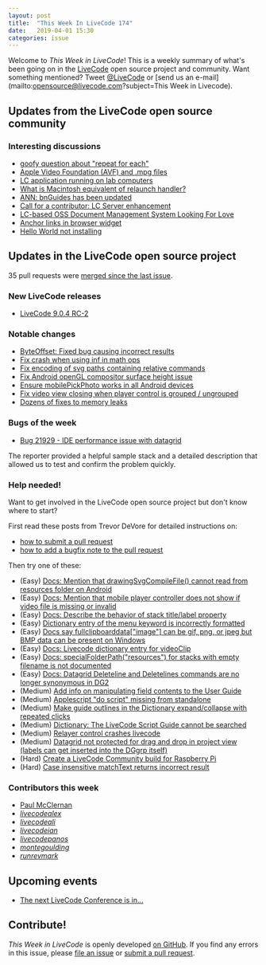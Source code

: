 ```yaml
---
layout: post
title:  "This Week In LiveCode 174"
date:   2019-04-01 15:30
categories: issue
---
```


Welcome to *This Week in LiveCode*!  This is a weekly summary of what's been
going on in the [LiveCode](https://livecode.com/) open source project and
community.  Want something mentioned?  Tweet
[@LiveCode](https://twitter.com/LiveCode) or
[send us an e-mail](mailto:opensource@livecode.com?subject=This Week in Livecode).

## Updates from the LiveCode open source community

<!---
### News & blog posts

- [Visitors in LiveCode](https://livecode.com/visitors-in-livecode/)
--->

### Interesting discussions

- [goofy question about "repeat for each"](https://www.mail-archive.com/use-livecode@lists.runrev.com/msg101193.html)
- [Apple Video Foundation (AVF) and .mpg files](https://www.mail-archive.com/use-livecode@lists.runrev.com/msg101218.html)
- [LC application running on lab computers](https://www.mail-archive.com/use-livecode@lists.runrev.com/msg101236.html)
- [What is Macintosh equivalent of relaunch handler?](https://www.mail-archive.com/use-livecode@lists.runrev.com/msg101242.html)
- [ANN: bnGuides has been updated](https://www.mail-archive.com/use-livecode@lists.runrev.com/msg101271.html)
- [Call for a contributor: LC Server enhancement](https://www.mail-archive.com/use-livecode@lists.runrev.com/msg101326.html)
- [LC-based OSS Document Management System Looking For Love](https://www.mail-archive.com/use-livecode@lists.runrev.com/msg101333.html)
- [Anchor links in browser widget](https://www.mail-archive.com/use-livecode@lists.runrev.com/msg101338.html)
- [Hello World not installing](http://forums.livecode.com/viewtopic.php?t=32399&p=178232#p178232)

## Updates in the LiveCode open source project

35 pull requests were [merged since the last issue](https://github.com/search?q=org%3Alivecode+is%3Apublic+is%3Apr+is%3Amerged+merged%3A2019-03-25..2019-03-31&type=Issues).



### New LiveCode releases

- [LiveCode 9.0.4 RC-2](https://www.mail-archive.com/use-livecode@lists.runrev.com/msg101297.html)



### Notable changes

- [ByteOffset: Fixed bug causing incorrect results ](https://github.com/livecode/livecode/pull/6794)
- [Fix crash when using inf in math ops](https://github.com/livecode/livecode/pull/6811)
- [Fix encoding of svg paths containing relative commands](https://github.com/livecode/livecode/pull/6890)
- [Fix Android openGL compositor surface height issue](https://github.com/livecode/livecode/pull/6913)
- [Ensure mobilePickPhoto works in all Android devices](https://github.com/livecode/livecode/pull/6905)
- [Fix video view closing when player control is grouped / ungrouped](https://github.com/livecode/livecode/pull/6904)
- [Dozens of fixes to memory leaks](https://github.com/livecode/livecode/pulls?utf8=✓&q=merged%3A2019-03-25..2019-03-31+author%3Arunrevmark)


### Bugs of the week

- [Bug 21929 - IDE performance issue with datagrid](https://quality.livecode.com/show_bug.cgi?id=21929)

The reporter provided a helpful sample stack and a detailed description that allowed us to test and confirm the problem quickly.


### Help needed!

Want to get involved in the LiveCode open source project but don't know where
to start?  

First read these posts from Trevor DeVore for detailed instructions on:

- [how to submit a pull request](https://www.mail-archive.com/use-livecode@lists.runrev.com/msg98530.html)
- [how to add a bugfix note to the pull request](https://www.mail-archive.com/use-livecode@lists.runrev.com/msg98611.html)

Then try one of these:

- (Easy) [Docs: Mention that drawingSvgCompileFile() cannot read from resources folder on Android](https://quality.livecode.com/show_bug.cgi?id=21822)
- (Easy) [Docs: Mention that mobile player controller does not show if video file is missing or invalid](https://quality.livecode.com/show_bug.cgi?id=19631)
- (Easy) [Docs: Describe the behavior of stack title/label property](https://quality.livecode.com/show_bug.cgi?id=19660)
- (Easy) [Dictionary entry of the menu keyword is incorrectly formatted](https://quality.livecode.com/show_bug.cgi?id=20364)
- (Easy) [Docs say fullclipboarddata["image"] can be gif, png, or jpeg but BMP data can be present on Windows](https://quality.livecode.com/show_bug.cgi?id=20472)
- (Easy) [Docs: Livecode dictionary entry for videoClip](https://quality.livecode.com/show_bug.cgi?id=21156)
- (Easy) [Docs: specialFolderPath("resources") for stacks with empty filename is not documented](https://quality.livecode.com/show_bug.cgi?id=21183)
- (Easy) [Docs: Datagrid Deleteline and Deletelines commands are no longer synonymous in DG2](https://quality.livecode.com/show_bug.cgi?id=21576)
- (Medium) [Add info on manipulating field contents to the User Guide](http://quality.livecode.com/show_bug.cgi?id=18990)
- (Medium) [Applescript "do script" missing from standalone](http://quality.livecode.com/show_bug.cgi?id=20993)
- (Medium) [Make guide outlines in the Dictionary expand/collapse with repeated clicks](http://quality.livecode.com/show_bug.cgi?id=18184)
- (Medium) [Dictionary: The LiveCode Script Guide cannot be searched](http://quality.livecode.com/show_bug.cgi?id=15957)
- (Medium) [Relayer control crashes livecode](https://quality.livecode.com/show_bug.cgi?id=21460)
- (Medium) [Datagrid not protected for drag and drop in project view (labels can get inserted into the DGgrp itself)](https://quality.livecode.com/show_bug.cgi?id=21750)
- (Hard) [Create a LiveCode Community build for Raspberry Pi](http://forums.livecode.com/viewtopic.php?f=76&t=27912)
- (Hard) [Case insensitive matchText returns incorrect result](https://quality.livecode.com/show_bug.cgi?id=15312)


### Contributors this week

- [Paul McClernan](https://github.com/PaulMcClernan)
- *[livecodealex](https://github.com/livecodealex)*  
- *[livecodeali](https://github.com/livecodeali)*  
- *[livecodeian](https://github.com/livecodeian)*  
- *[livecodepanos](https://github.com/livecodepanos)*  
- *[montegoulding](https://github.com/montegoulding)*  
- *[runrevmark](https://github.com/runrevmark)* 

<!---
## Other LiveCode News

This section brings you other interesting news from across the LiveCode universe over the last week. This section may include non OSS projects.

- [password protected stack and passkey](https://www.mail-archive.com/use-livecode@lists.runrev.com/msg101083.html)
--->


## Upcoming events

* [The next LiveCode Conference is in...](https://www.mail-archive.com/use-livecode@lists.runrev.com/msg94801.html)


## Contribute!

*This Week in LiveCode* is openly developed
[on GitHub](https://github.com/livecode/this-week-in-livecode).
If you find any errors in this issue, please
[file an issue](https://github.com/livecode/this-week-in-livecode/issues) or
[submit a pull request](https://github.com/livecode/this-week-in-livecode/pulls).
